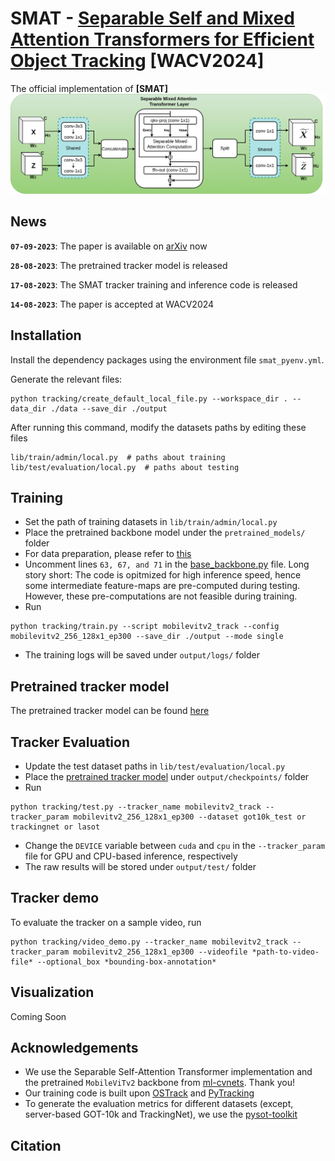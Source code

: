 # SMAT - [Separable Self and Mixed Attention Transformers for Efficient Object Tracking](https://arxiv.org/abs/2309.03979) [WACV2024]
The official implementation of **[SMAT]** 
![SMAT_block](assets/SMAT_block.png)

## News

**`07-09-2023`**: The paper is available on [arXiv](https://arxiv.org/abs/2309.03979) now

**`28-08-2023`**: The pretrained tracker model is released

**`17-08-2023`**: The SMAT tracker training and inference code is released

**`14-08-2023`**: The paper is accepted at WACV2024

## Installation

Install the dependency packages using the environment file `smat_pyenv.yml`.

Generate the relevant files:
```
python tracking/create_default_local_file.py --workspace_dir . --data_dir ./data --save_dir ./output
```
After running this command, modify the datasets paths by editing these files
```
lib/train/admin/local.py  # paths about training
lib/test/evaluation/local.py  # paths about testing
```

## Training

* Set the path of training datasets in `lib/train/admin/local.py`
* Place the pretrained backbone model under the `pretrained_models/` folder
* For data preparation, please refer to [this](https://github.com/botaoye/OSTrack/tree/main)
* Uncomment lines `63, 67, and 71` in the [base_backbone.py](https://github.com/goutamyg/SMAT/blob/main/lib/models/mobilevit_track/base_backbone.py) file. 
Long story short: The code is opitmized for high inference speed, hence some intermediate feature-maps are pre-computed during testing. However, these pre-computations are not feasible during training. 
* Run
```
python tracking/train.py --script mobilevitv2_track --config mobilevitv2_256_128x1_ep300 --save_dir ./output --mode single
```
* The training logs will be saved under `output/logs/` folder

## Pretrained tracker model
The pretrained tracker model can be found [here](https://drive.google.com/drive/folders/1TindIEwu82IvtozwL4XQFrSnFE2Z6W4y)

## Tracker Evaluation

* Update the test dataset paths in `lib/test/evaluation/local.py`
* Place the [pretrained tracker model](https://drive.google.com/drive/folders/1TindIEwu82IvtozwL4XQFrSnFE2Z6W4y) under `output/checkpoints/` folder 
* Run
```
python tracking/test.py --tracker_name mobilevitv2_track --tracker_param mobilevitv2_256_128x1_ep300 --dataset got10k_test or trackingnet or lasot
```
* Change the `DEVICE` variable between `cuda` and `cpu` in the `--tracker_param` file for GPU and CPU-based inference, respectively  
* The raw results will be stored under `output/test/` folder

## Tracker demo
To evaluate the tracker on a sample video, run
```
python tracking/video_demo.py --tracker_name mobilevitv2_track --tracker_param mobilevitv2_256_128x1_ep300 --videofile *path-to-video-file* --optional_box *bounding-box-annotation*
```

## Visualization
Coming Soon

## Acknowledgements
* We use the Separable Self-Attention Transformer implementation and the pretrained `MobileViTv2` backbone from [ml-cvnets](https://github.com/apple/ml-cvnets). Thank you!
* Our training code is built upon [OSTrack](https://github.com/botaoye/OSTrack) and [PyTracking](https://github.com/visionml/pytracking)
* To generate the evaluation metrics for different datasets (except, server-based GOT-10k and TrackingNet), we use the [pysot-toolkit](https://github.com/StrangerZhang/pysot-toolkit)

## Citation
